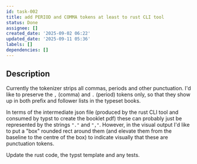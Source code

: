 ```yaml
---
id: task-002
title: add PERIOD and COMMA tokens at least to rust CLI tool
status: Done
assignee: []
created_date: '2025-09-02 06:22'
updated_date: '2025-09-11 05:36'
labels: []
dependencies: []
---
```


## Description

Currently the tokenizer strips all commas, periods and other punctuation. I'd
like to preserve the `,` (comma) and `.` (period) tokens only, so that they show
up in both prefix and follower lists in the typeset books.

In terms of the intermediate json file (produced by the rust CLI tool and
consumed by typst to create the booklet pdf) these can probably just be
represented by the strings `"."` and `","`. However, in the visual output I'd
like to put a "box" rounded rect around them (and elevate them from the baseline
to the centre of the box) to indicate visually that these are punctuation
tokens.

Update the rust code, the typst template and any tests.

